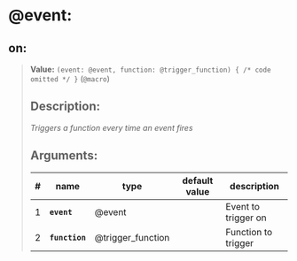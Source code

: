   

# **@event**: 
 
## **on**:

> **Value:** `(event: @event, function: @trigger_function) { /* code omitted */ }` (`@macro`) 
>
>## Description: 
> _Triggers a function every time an event fires_
>## Arguments:
>
>| # | name | type | default value | description |
>| - | ---- | ---- | ------------- | ----------- |
>| 1 | **`event`** | @event | |Event to trigger on |
>  | 2 | **`function`** | @trigger_function | |Function to trigger |
>  
>  
>
